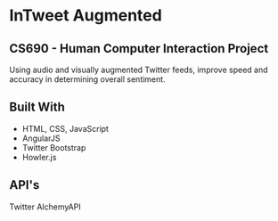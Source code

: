InTweet Augmented
==========

CS690 - Human Computer Interaction Project
---------------------------
Using audio and visually augmented Twitter feeds, improve speed and accuracy in determining overall sentiment.

Built With
----------
* HTML, CSS, JavaScript
* AngularJS
* Twitter Bootstrap
* Howler.js

API's
-----
Twitter
AlchemyAPI
